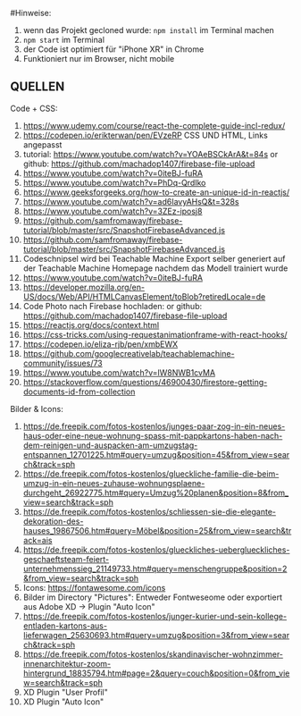 #Hinweise:
1. wenn das Projekt gecloned wurde: `npm install`  im Terminal machen
2. `npm start` im Terminal
3. der Code ist optimiert für "iPhone XR" in Chrome
4. Funktioniert nur im Browser, nicht mobile



## QUELLEN
Code + CSS:
1. https://www.udemy.com/course/react-the-complete-guide-incl-redux/
2. https://codepen.io/erikterwan/pen/EVzeRP CSS UND HTML, Links angepasst
3. tutorial: https://www.youtube.com/watch?v=YOAeBSCkArA&t=84s or github: https://github.com/machadop1407/firebase-file-upload
4. https://www.youtube.com/watch?v=0iteBJ-fuRA
5. https://www.youtube.com/watch?v=PhDq-QrdIko
6. https://www.geeksforgeeks.org/how-to-create-an-unique-id-in-reactjs/
7. https://www.youtube.com/watch?v=ad6IavyAHsQ&t=328s
8. https://www.youtube.com/watch?v=3ZEz-iposj8
9. https://github.com/samfromaway/firebase-tutorial/blob/master/src/SnapshotFirebaseAdvanced.js
10. https://github.com/samfromaway/firebase-tutorial/blob/master/src/SnapshotFirebaseAdvanced.js
11. Codeschnipsel wird bei Teachable Machine Export selber generiert auf der Teachable Machine Homepage nachdem das Modell trainiert wurde
12. https://www.youtube.com/watch?v=0iteBJ-fuRA
13. https://developer.mozilla.org/en-US/docs/Web/API/HTMLCanvasElement/toBlob?retiredLocale=de
14. Code Photo nach Firebase hochladen: or github: https://github.com/machadop1407/firebase-file-upload
15. https://reactjs.org/docs/context.html
16. https://css-tricks.com/using-requestanimationframe-with-react-hooks/
17. https://codepen.io/eliza-rjb/pen/xmbEWX
18. https://github.com/googlecreativelab/teachablemachine-community/issues/73
19. https://www.youtube.com/watch?v=lW8NWB1cvMA
20. https://stackoverflow.com/questions/46900430/firestore-getting-documents-id-from-collection


Bilder & Icons:
1. https://de.freepik.com/fotos-kostenlos/junges-paar-zog-in-ein-neues-haus-oder-eine-neue-wohnung-spass-mit-pappkartons-haben-nach-dem-reinigen-und-auspacken-am-umzugstag-entspannen_12701225.htm#query=umzug&position=45&from_view=search&track=sph
2. https://de.freepik.com/fotos-kostenlos/glueckliche-familie-die-beim-umzug-in-ein-neues-zuhause-wohnungsplaene-durchgeht_26922775.htm#query=Umzug%20planen&position=8&from_view=search&track=sph
3. https://de.freepik.com/fotos-kostenlos/schliessen-sie-die-elegante-dekoration-des-hauses_19867506.htm#query=Möbel&position=25&from_view=search&track=ais
4. https://de.freepik.com/fotos-kostenlos/glueckliches-ueberglueckliches-geschaeftsteam-feiert-unternehmenssieg_21149733.htm#query=menschengruppe&position=2&from_view=search&track=sph
5. Icons: https://fontawesome.com/icons
6. Bilder im Directory "Pictures": Entweder Fontweseome oder exportiert aus Adobe XD -> Plugin "Auto Icon"
7. https://de.freepik.com/fotos-kostenlos/junger-kurier-und-sein-kollege-entladen-kartons-aus-lieferwagen_25630693.htm#query=umzug&position=3&from_view=search&track=sph
8. https://de.freepik.com/fotos-kostenlos/skandinavischer-wohnzimmer-innenarchitektur-zoom-hintergrund_18835794.htm#page=2&query=couch&position=0&from_view=search&track=sph
9. XD Plugin "User Profil"
10. XD Plugin "Auto Icon"
